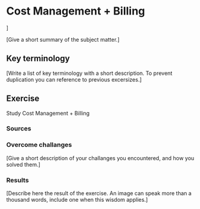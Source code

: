 # Cost Management + Billing
]

[Give a short summary of the subject matter.]

## Key terminology
[Write a list of key terminology with a short description. To prevent duplication you can reference to previous excersizes.]

## Exercise

Study Cost Management + Billing

### Sources


### Overcome challanges
[Give a short description of your challanges you encountered, and how you solved them.]

### Results
[Describe here the result of the exercise. An image can speak more than a thousand words, include one when this wisdom applies.]
